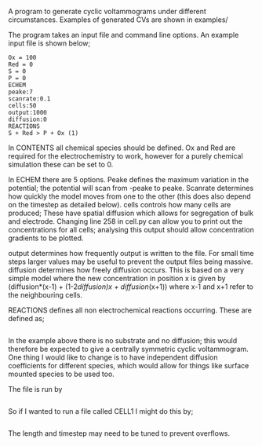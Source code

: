 A program to generate cyclic voltammograms under different circumstances. Examples of generated CVs are shown in examples/

The program takes an input file and command line options. An example input file is shown below;

```CONTENTS
Ox = 100
Red = 0
S = 0
P = 0
ECHEM
peake:7
scanrate:0.1
cells:50
output:1000
diffusion:0
REACTIONS
S + Red > P + Ox (1)
```

In CONTENTS all chemical species should be defined. Ox and Red are required for the electrochemistry to work, however for a purely chemical simulation these can be set to 0. 

In ECHEM there are 5 options. Peake defines the maximum variation in the potential; the potential will scan from -peake to peake. Scanrate determines how quickly the model moves from one to the other (this does also depend on the timestep as detailed below). cells controls how many cells are produced; These have spatial diffusion which allows for segregation of bulk and electrode. Changing line 258 in cell.py can allow you to print out the concentrations for all cells; analysing this output should allow concentration gradients to be plotted. 

output determines how frequently output is written to the file. For small time steps larger values may be useful to prevent the output files being massive. diffusion determines how freely diffusion occurs. This is based on a very simple model where the new concentration in position x is given by (diffusion*(x-1) + (1-2*diffusion)x + diffusion*(x+1)) where x-1 and x+1 refer to the neighbouring cells.

REACTIONS defines all non electrochemical reactions occurring. These are defined as;

``` REACTANTS > PRODUCTS (RATE CONSTANT) 
```

In the example above there is no substrate and no diffusion; this would therefore be expected to give a centrally symmetric cyclic voltammogram. One thing I would like to change is to have independent diffusion coefficients for different species, which would allow for things like surface mounted species to be used too.

The file is run by

``` python file FILENAME LENGTH TIMESTEP OUTPUT 
```

So if I wanted to run a file called CELL1 I might do this by;

``` python file CELL1 2 0.001 CELL1.out 
```

The length and timestep may need to be tuned to prevent overflows.
